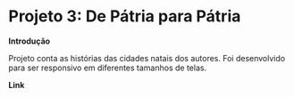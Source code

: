 # Projeto 3: De Pátria para Pátria
  
**Introdução**    
  
Projeto conta as histórias das cidades natais dos autores. Foi desenvolvido para ser responsivo em diferentes tamanhos de telas.

**Link**
  


